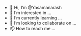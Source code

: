 - 👋 Hi, I’m @Yasamanarash
- 👀 I’m interested in ...
- 🌱 I’m currently learning ...
- 💞️ I’m looking to collaborate on ...
- 📫 How to reach me ...

<!---
Yasamanarash/Yasamanarash is a ✨ special ✨ repository because its `README.md` (this file) appears on your GitHub profile.
You can click the Preview link to take a look at your changes.
--->
